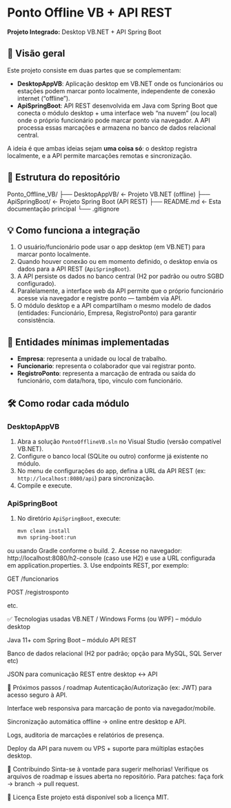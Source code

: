 # Ponto Offline VB + API REST  
**Projeto Integrado:** Desktop VB.NET + API Spring Boot  

## 🎯 Visão geral  
Este projeto consiste em duas partes que se complementam:

- **DesktopAppVB**: Aplicação desktop em VB.NET onde os funcionários ou estações podem marcar ponto localmente, independente de conexão internet (“offline”).  
- **ApiSpringBoot**: API REST desenvolvida em Java com Spring Boot que conecta o módulo desktop + uma interface web “na nuvem” (ou local) onde o próprio funcionário pode marcar ponto via navegador. A API processa essas marcações e armazena no banco de dados relacional central.

A ideia é que ambas ideias sejam **uma coisa só**: o desktop registra localmente, e a API permite marcações remotas e sincronização.  

## 📁 Estrutura do repositório  
Ponto_Offline_VB/
├── DesktopAppVB/ ← Projeto VB.NET (offline)
├── ApiSpringBoot/ ← Projeto Spring Boot (API REST)
├── README.md ← Esta documentação principal
└── .gitignore

## 💡 Como funciona a integração  
1. O usuário/funcionário pode usar o app desktop (em VB.NET) para marcar ponto localmente.  
2. Quando houver conexão ou em momento definido, o desktop envia os dados para a API REST (`ApiSpringBoot`).  
3. A API persiste os dados no banco central (H2 por padrão ou outro SGBD configurado).  
4. Paralelamente, a interface web da API permite que o próprio funcionário acesse via navegador e registre ponto — também via API.  
5. O módulo desktop e a API compartilham o mesmo modelo de dados (entidades: Funcionário, Empresa, RegistroPonto) para garantir consistência.

## 🧩 Entidades mínimas implementadas  
- **Empresa**: representa a unidade ou local de trabalho.  
- **Funcionario**: representa o colaborador que vai registrar ponto.  
- **RegistroPonto**: representa a marcação de entrada ou saída do funcionário, com data/hora, tipo, vínculo com funcionário.  

## 🛠 Como rodar cada módulo  

### DesktopAppVB  
1. Abra a solução `PontoOfflineVB.sln` no Visual Studio (versão compatível VB.NET).  
2. Configure o banco local (SQLite ou outro) conforme já existente no módulo.  
3. No menu de configurações do app, defina a URL da API REST (ex: `http://localhost:8080/api`) para sincronização.  
4. Compile e execute.

### ApiSpringBoot  
1. No diretório `ApiSpringBoot`, execute:
   ```bash
   mvn clean install
   mvn spring-boot:run
ou usando Gradle conforme o build.
2. Acesse no navegador: http://localhost:8080/h2-console (caso use H2) e use a URL configurada em application.properties.
3. Use endpoints REST, por exemplo:

GET /funcionarios

POST /registrosponto

etc.

✅ Tecnologias usadas
VB.NET / Windows Forms (ou WPF) – módulo desktop

Java 11+ com Spring Boot – módulo API REST

Banco de dados relacional (H2 por padrão; opção para MySQL, SQL Server etc)

JSON para comunicação REST entre desktop ↔ API

🚀 Próximos passos / roadmap
Autenticação/Autorização (ex: JWT) para acesso seguro à API.

Interface web responsiva para marcação de ponto via navegador/mobile.

Sincronização automática offline → online entre desktop e API.

Logs, auditoria de marcações e relatórios de presença.

Deploy da API para nuvem ou VPS + suporte para múltiplas estações desktop.

🤝 Contribuindo
Sinta-se à vontade para sugerir melhorias! Verifique os arquivos de roadmap e issues aberta no repositório.
Para patches: faça fork → branch → pull request.

📄 Licença
Este projeto está disponível sob a licença MIT.